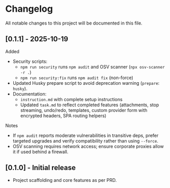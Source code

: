 # Changelog

All notable changes to this project will be documented in this file.

## [0.1.1] - 2025-10-19

Added

- Security scripts:
  - `npm run security` runs `npm audit` and OSV scanner (`npx osv-scanner -r .`)
  - `npm run security:fix` runs `npm audit fix` (non-force)
- Updated Husky prepare script to avoid deprecation warning (`prepare`: `husky`).
- Documentation:
  - `instruction.md` with complete setup instructions
  - Updated `task.md` to reflect completed features (attachments, stop streaming, undo/redo, templates, custom provider form with encrypted headers, SPA routing helpers)

Notes

- If `npm audit` reports moderate vulnerabilities in transitive deps, prefer targeted upgrades and verify compatibility rather than using `--force`.
- OSV scanning requires network access; ensure corporate proxies allow it if used behind a firewall.

## [0.1.0] - Initial release

- Project scaffolding and core features as per PRD.
